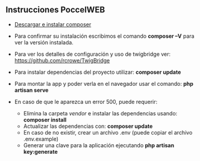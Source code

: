 ## Instrucciones PoccelWEB

- [Descargar e instalar composer](https://getcomposer.org/)
- Para confirmar su instalación escribimos el comando **composer –V** para ver la versión instalada.

- Para ver los detalles de configuración y uso de twigbridge ver: https://github.com/rcrowe/TwigBridge
- Para instalar dependencias del proyecto utilizar: **composer update**
- Para montar la app y poder verla en el navegador usar el comando: **php artisan serve**

- En caso de que le aparezca un error 500, puede requerir:
  - Elimina la carpeta _vendor_ e instalar las dependencias usando: **composer install**
  - Actualizar las dependencias con: **composer update**
  - En caso de no existir, crear un archivo .env (puede copiar el archivo .env.example)
  - Generar una clave para la aplicación  ejecutando **php artisan key:generate**
